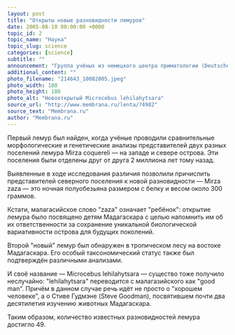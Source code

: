 ```yaml
---
layout: post
title: "Открыты новые разновидности лемуров"
date: 2005-08-10 00:00:00 +0000
topic_id: 2
topic_name: "Наука"
topic_slug: science
categories: [science]
subtitle: ""
announcement: "Группа учёных из немецкого центра приматологии (Deutsches Primatenzentrum — DPZ) обнаружила на Мадагаскаре две новые разновидности лемуров — это открытие поможет учёным лучше понять происхождение и развитие людей."
additional_content: ""
photo_filename: "214643_10082005.jpeg"
photo_width: 180
photo_height: 180
photo_alt: "Новооткрытый Microcebus lehilahytsara"
source_url: "http://www.membrana.ru/lenta/?4982"
source_text: "Membrana.ru"
author: "Membrana.ru"
---
```

Первый лемур был найден, когда учёные проводили сравнительные морфологические и генетические анализы представителей двух разных поселений лемура Mirza coquereli — на западе и севере острова. Эти поселения были отделены друг от друга 2 миллиона лет тому назад.

Выявленные в ходе исследования различия позволили причислить представителей северного поселения к новой разновидности — Mirza zaza — это ночная полуобезьяна размером с белку и весом около 300 граммов.

Кстати, малагасийское слово "zaza" означает "ребёнок": открытие лемура было посвящено детям Мадагаскара с целью напомнить им об их ответственности за сохранение уникальной биологической вариативности острова для будущих поколений.

Второй "новый" лемур был обнаружен в тропическом лесу на востоке Мадагаскара. Его особый таксономический статус также был подтверждён различными анализами.

И своё название — Microcebus lehilahytsara — существо тоже получило неслучайно: "lehilahytsara" переводится с малагазийского как "good man". Причём в данном случае речь идёт не просто о "хорошем человеке", а о Стиве Гудмэне (Steve Goodman), посвятившем почти два десятилетия изучению животных Мадагаскара.

Таким образом, количество известных разновидностей лемура достигло 49.
